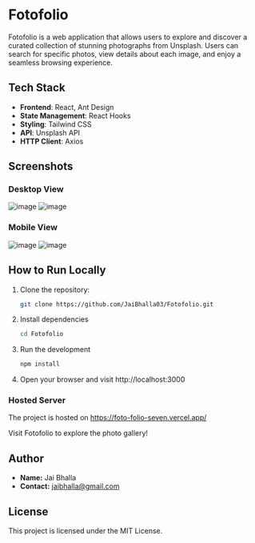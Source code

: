 # Fotofolio

Fotofolio is a web application that allows users to explore and discover a curated collection of stunning photographs from Unsplash. Users can search for specific photos, view details about each image, and enjoy a seamless browsing experience.

## Tech Stack

- **Frontend**: React, Ant Design
- **State Management**: React Hooks
- **Styling**: Tailwind CSS
- **API**: Unsplash API
- **HTTP Client**: Axios

## Screenshots

### Desktop View

![image](https://github.com/JaiBhalla03/Fotofolio/assets/101990594/65c2643a-a49d-46cb-9f62-9ffe6ecd8a0e)
![image](https://github.com/JaiBhalla03/Fotofolio/assets/101990594/fd5a4d8b-4341-4a22-bbca-aba34458e77b)


### Mobile View

![image](https://github.com/JaiBhalla03/Fotofolio/assets/101990594/34e544a0-7eba-48c1-a6da-3209bb2ea1b6)
![image](https://github.com/JaiBhalla03/Fotofolio/assets/101990594/49cb2a2f-bbd7-42c2-a442-224c0f00e350)

## How to Run Locally

1. Clone the repository:

   ```bash
   git clone https://github.com/JaiBhalla03/Fotofolio.git


2. Install dependencies
   ```bash
   cd Fotofolio

3. Run the development
   ```bash
   npm install

4. Open your browser and visit http://localhost:3000

### Hosted Server
The project is hosted on https://foto-folio-seven.vercel.app/

Visit Fotofolio to explore the photo gallery!

## Author

- **Name:** Jai Bhalla
- **Contact:** jaibhalla@gmail.com

## License

This project is licensed under the MIT License.

